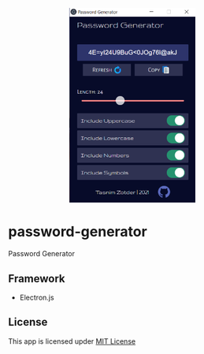 <p align="center">
    <img width="256px" src="src/assets/app_screenshot.png" alt="App Screenshot"/>
</p>

# password-generator

Password Generator

## Framework

- Electron.js

## License

This app is licensed upder [MIT License](LICENSE)
